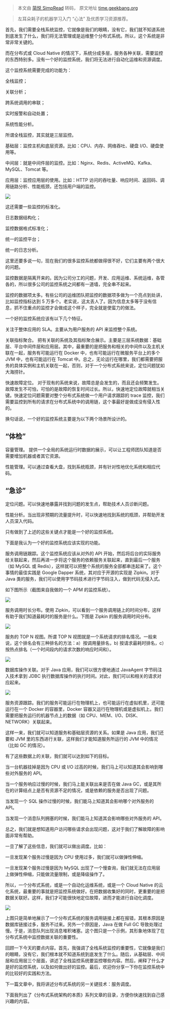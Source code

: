 > 本文由 [简悦 SimpRead](http://ksria.com/simpread/) 转码， 原文地址 [time.geekbang.org](https://time.geekbang.org/column/article/1513)

> 左耳朵耗子的机器学习入门 “心法” 及优质学习资源推荐。

首先，我们需要全栈系统监控，它就像是我们的眼睛，没有它，我们就不知道系统到底发生了什么，我们将无法管理或是运维整个分布式系统。所以，这个系统是非常非常关键的。

而在分布式或 Cloud Native 的情况下，系统分成多层，服务各种关联，需要监控的东西特别多。没有一个好的监控系统，我们将无法进行自动化运维和资源调度。

这个监控系统需要完成的功能为：

全栈监控；

关联分析；

跨系统调用的串联；

实时报警和自动处置；

系统性能分析。

所谓全栈监控，其实就是三层监控。

基础层：监控主机和底层资源。比如：CPU、内存、网络吞吐、硬盘 I/O、硬盘使用等。

中间层：就是中间件层的监控。比如：Nginx、Redis、ActiveMQ、Kafka、MySQL、Tomcat 等。

应用层：监控应用层的使用。比如：HTTP 访问的吞吐量、响应时间、返回码、调用链路分析、性能瓶颈，还包括用户端的监控。

![](https://static001.geekbang.org/resource/image/cf/66/cf6fe8ee30a3ac3b693d1188b46e4e66.png)

这还需要一些监控的标准化。

日志数据结构化；

监控数据格式标准化；

统一的监控平台；

统一的日志分析。

这里还要多说一句，现在我们的很多监控系统都做得很不好，它们主要有两个很大的问题。

监控数据是隔离开来的。因为公司分工的问题，开发、应用运维、系统运维，各管各的，所以很多公司的监控系统之间都有一道墙，完全串不起来。

监控的数据项太多。有些公司的运维团队把监控的数据项多做为一个亮点到处讲，比如监控指标达到 5 万多个。老实说，这太丢人了。因为信息太多等于没有信息，抓不住重点的监控才会做成这个样子，完全就是使蛮力的做法。

一个好的监控系统应该有以下几个特征。

关注于整体应用的 SLA。主要从为用户服务的 API 来监控整个系统。

关联指标聚合。 把有关联的系统及其指标聚合展示。主要是三层系统数据：基础层、平台中间件层和应用层。其中，最重要的是把服务和相关的中间件以及主机关联在一起，服务有可能运行在 Docker 中，也有可能运行在微服务平台上的多个 JVM 中，也有可能运行在 Tomcat 中。总之，无论运行在哪里，我们都需要把服务的具体实例和主机关联在一起，否则，对于一个分布式系统来说，定位问题犹如大海捞针。

快速故障定位。 对于现有的系统来说，故障总是会发生的，而且还会频繁发生。故障发生不可怕，可怕的是故障的恢复时间过长。所以，快速地定位故障就相当关键。快速定位问题需要对整个分布式系统做一个用户请求跟踪的 trace 监控，我们需要监控到所有的请求在分布式系统中的调用链，这个事最好是做成没有侵入性的。

换句话说，一个好的监控系统主要是为以下两个场景所设计的。

“体检”
----

容量管理。 提供一个全局的系统运行时数据的展示，可以让工程师团队知道是否需要增加机器或者其它资源。

性能管理。可以通过查看大盘，找到系统瓶颈，并有针对性地优化系统和相应代码。

“急诊”
----

定位问题。可以快速地暴露并找到问题的发生点，帮助技术人员诊断问题。

性能分析。当出现非预期的流量提升时，可以快速地找到系统的瓶颈，并帮助开发人员深入代码。

只有做到了上述的这些关键点才能是一个好的监控系统。

下面是我认为一个好的监控系统应该实现的功能。

服务调用链跟踪。这个监控系统应该从对外的 API 开始，然后将后台的实际服务给关联起来，然后再进一步将这个服务的依赖服务关联起来，直到最后一个服务（如 MySQL 或 Redis），这样就可以把整个系统的服务全部都串连起来了。这个事情的最佳实践是 Google Dapper 系统，其对应于开源的实现是 Zipkin。对于 Java 类的服务，我们可以使用字节码技术进行字节码注入，做到代码无侵入式。

如下图所示（截图来自我做的一个 APM 的监控系统）。

![](https://static001.geekbang.org/resource/image/ab/81/ab79054e0a3cf2d8f1d696e3c367ab81.png)

服务调用时长分布。使用 Zipkin，可以看到一个服务调用链上的时间分布，这样有助于我们知道最耗时的服务是什么。下图是 Zipkin 的服务调用时间分布。

![](https://static001.geekbang.org/resource/image/5f/4c/5fd70b4194854fc8d55c48987cf3644c.png)

服务的 TOP N 视图。所谓 TOP N 视图就是一个系统请求的排名情况。一般来说，这个排名会有三种排名的方法：a）按调用量排名，b) 按请求最耗时排名，c）按热点排名（一个时间段内的请求次数的响应时间和）。

![](https://static001.geekbang.org/resource/image/f4/f1/f4f91d5a3ee95b478c47f62499b0dcf1.png)

数据库操作关联。对于 Java 应用，我们可以很方便地通过 JavaAgent 字节码注入技术拿到 JDBC 执行数据库操作的执行时间。对此，我们可以和相关的请求对应起来。

![](https://static001.geekbang.org/resource/image/29/f4/29587fed0823f6e8ae7a2d38eaf35af4.png)

服务资源跟踪。我们的服务可能运行在物理机上，也可能运行在虚拟机里，还可能运行在一个 Docker 的容器里，Docker 容器又运行在物理机或是虚拟机上。我们需要把服务运行的机器节点上的数据（如 CPU、MEM、I/O、DISK、NETWORK）关联起来。

这样一来，我们就可以知道服务和基础层资源的关系。如果是 Java 应用，我们还要和 JVM 里的东西进行关联，这样我们才能知道服务所运行的 JVM 中的情况（比如 GC 的情况）。

有了这些数据上的关联，我们就可以达到如下的目标。

当一台机器挂掉是因为 CPU 或 I/O 过高的时候，我们马上可以知道其会影响到哪些对外服务的 API。

当一个服务响应过慢的时候，我们马上能关联出来是否在做 Java GC，或是其所在的计算结点上是否有资源不足的情况，或是依赖的服务是否出现了问题。

当发现一个 SQL 操作过慢的时候，我们能马上知道其会影响哪个对外服务的 API。

当发现一个消息队列拥塞的时候，我们能马上知道其会影响哪些对外服务的 API。

总之，我们就是想知道用户访问哪些请求会出现问题，这对于我们了解故障的影响面非常有帮助。

一旦了解了这些信息，我们就可以做出调度。比如：

一旦发现某个服务过慢是因为 CPU 使用过多，我们就可以做弹性伸缩。

一旦发现某个服务过慢是因为 MySQL 出现了一个慢查询，我们就无法在应用层上做弹性伸缩，只能做流量限制，或是降级操作了。

所以，一个分布式系统，或是一个自动化运维系统，或是一个 Cloud Native 的云化系统，最重要的事就是把监控系统做好。在把数据收集好的同时，更重要的是把数据关联好。这样，我们才可能很快地定位故障，进而才能进行自动化调度。

![](https://static001.geekbang.org/resource/image/6b/33/6b17dd779cfecd62e02924dc8618e833.png)

上图只是简单地展示了一个分布式系统的服务调用链接上都在报错，其根本原因是数据库链接过多，服务不过来。另外一个原因是，Java 在做 Full GC 导致处理过慢。于是，消息队列出现消息堆积堵塞。这个图只是一个示例，其形象地体现了在分布式系统中监控数据关联的重要性。

回顾一下今天的要点内容。首先，我强调了全栈系统监控的重要性，它就像是我们的眼睛，没有它，我们根本就不知道系统到底发生了什么。随后，从基础层、中间层和应用层三个层面，讲述了全栈监控系统要监控哪些内容。然后，阐释了什么才是好的监控系统，以及如何做出好的监控。最后，欢迎你分享一下你在监控系统中的比较好的实践和方法。

下一篇文章中，我将讲述分布式系统的另一关键技术：服务调度。

下面我列出了《分布式系统架构的本质》系列文章的目录，方便你快速找到自己感兴趣的内容。